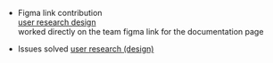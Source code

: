 * Figma link contribution <br/>
  [user research design](https://www.figma.com/file/3IZENJGTdNwu8VZgCOrKJP/CC-GEN-USER-RESEARCH?node-id=0%3A1)  <br/>
  worked directly on the team figma link for the documentation page
  
  
* Issues solved
 [user research (design) ](https://github.com/zuri-training/CC-Generator-Team127/issues/37)
